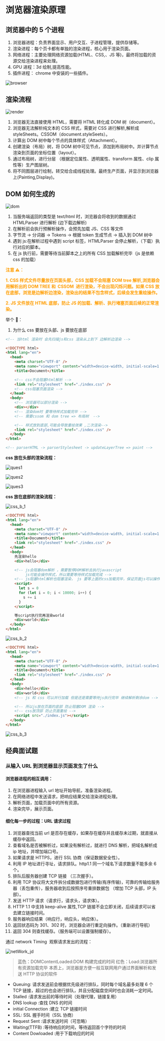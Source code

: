 # 浏览器渲染原理

## 浏览器中的 5 个进程

1. 浏览器进程：负责界面显示、用户交互、子进程管理，提供存储等。
2. 渲染进程：每个页卡都有单独的渲染进程，核心用于渲染页面。
3. 网络进程：主要处理网络资源加载(HTML、CSS,、JS 等)，最终将加载的资源交给渲染进程来处理。
4. GPU 进程：3d 绘制,提高性能。
5. 插件进程： chrome 中安装的一些插件。

![browser](images/browser.png)

## 渲染流程

![render](images/render.png)

1. 浏览器无法直接使用 HTML，需要将 HTML 转化成 DOM 树（document）。
2. 浏览器无法解析纯文本的 CSS 样式，需要对 CSS 进行解析,解析成 styleSheets。CSSOM（document.styleSeets）。
3. 计算出 DOM 树中每个节点的具体样式（Attachment）。
4. 创建渲染（布局）树，将 DOM 树中可见节点，添加到布局树中。并计算节点渲染到页面的坐标位置（layout）。
5. 通过布局树，进行分层 （根据定位属性、透明属性、transform 属性、clip 属性等）生产图层树。
6. 将不同图层进行绘制，转交给合成线程处理。最终生产页面，并显示到浏览器上(Painting,Display)。

## DOM 如何生成的

![dom](images/dom.png)

1. 当服务端返回的类型是 text/html 时，浏览器会将收到的数据通过 HTMLParser 进行解析 (边下载边解析)
2. 在解析前会执行预解析操作，会预先加载 JS、CSS 等文件
3. 字节流 -> 分词器 -> Tokens -> 根据 token 生成节点 -> 插入到 DOM 树中
4. 遇到 js:在解析过程中遇到 script 标签，HTMLParser 会停止解析，（下载）执行对应的脚本。
5. 在 js 执行前，需要等待当前脚本之上的所有 CSS 加载解析完毕（js 是依赖 css 的加载）

**<font color="FF9D00">注意 ⚠️：</font>**

**<font color="FF9D00">1. CSS 样式文件尽量放在页面头部，CSS 加载不会阻塞 DOM tree 解析,浏览器会用解析出的 DOM TREE 和  CSSOM  进行渲染，不会出现闪烁问题。如果 CSS 放在底部，浏览是边解析边渲染，渲染出的结果不包含样式，后续会发生重绘操作。</font>**

**<font color="FF9D00">2. JS 文件放在 HTML 底部，防止 JS 的加载、解析、执行堵塞页面后续的正常渲染。</font>**

举个 🌰：

1. 为什么 css 要放在头部、js 要放在底部

```html
<!-- 当html 渲染时 会先扫描js和css 渲染从上到下 边解析边渲染 -->

<!DOCTYPE html>
<html lang="en">
  <head>
    <meta charset="UTF-8" />
    <meta name="viewport" content="width=device-width, initial-scale=1.0" />
    <title>Document</title>

    <!-- css不会阻塞html解析 -->
    <link rel="stylesheet" href="./index.css" />
    <!-- css阻塞页面渲染 -->
  </head>
  <body>
    <!-- 浏览器可以部分渲染 -->
    <div></div>
    <!-- 渲染dom时 要等待样式加载完毕 -->
    <!-- 需要cssom 和 dom tree => 布局树  -->

    <!-- 样式放到底部,可能会导致重绘效果 ,二次渲染-->
    <link rel="stylesheet" href="./index.css" />
  </body>
</html>

<!-- parserHTML -> parserStylesheet -> updateLayerTree => paint -->
```

**css 放在头部的渲染流程：**

![ques1](images/ques1.png)

![ques2](images/ques2.png)

![ques3](images/ques3.png)

**css 放在底部的渲染流程：**

![css_b_1](images/css_b_1.png)

```html
<!DOCTYPE html>
<html lang="en">
  <head>
    <meta charset="UTF-8" />
    <meta name="viewport" content="width=device-width, initial-scale=1.0" />
    <title>Document</title>
    <link rel="stylesheet" href="./index.css" />
  </head>
  <body>
    先渲染hello
    <div>hello</div>

    <!-- js会阻塞dom解析 ，需要暂停DOM解析去执行javascript 
         js可能会操作样式，所以需要等待样式加载完成 -->
    <!-- js阻塞html解析也阻塞渲染， js 要等上面的css加载完毕，保证页面js可以操作样式 -->
    <script>
      let s = 0
      for (let i = 0; i < 10000; i++) {
        s += i
      }
    </script>

    等script执行完再渲染world
    <div>world</div>
  </body>
</html>
```

![css_b_2](images/css_b_2.png)

```html
<!DOCTYPE html>
<html lang="en">
  <head>
    <meta charset="UTF-8" />
    <meta name="viewport" content="width=device-width, initial-scale=1.0" />
    <title>Document</title>
    <link rel="stylesheet" href="./index.css" />
  </head>
  <body>
    <div>hello</div>
    <div>world</div>
    <!-- js 和 css 可以并行加载 但是还是需要等待js执行完毕 继续解析剩余dom -->

    <!-- 所以js放在页面的底部 防止阻塞DOM 渲染 -->
    <!-- css放顶部 防止页面重绘 -->
    <script src="./index.js"></script>
  </body>
</html>
```

![css_b_3](images/css_b_3.png)

## 经典面试题

### 从输入 URL 到浏览器显示页面发生了什么

#### 浏览器进程的相互调用：

1. 在浏览器进程输入 url 地址开始导航，准备渲染进程。
2. 在网络进程中发送请求，把响应结果交给渲染进程处理。
3. 解析页面，加载页面中的所有资源。
4. 渲染完毕，展示页面。

#### 细化每一步的过程：URL 请求过程

1. 浏览器查找当前 url 是否存在缓存，如果存在缓存并且缓存未过期，就直接从缓存中返回。
2. 查看域名是否被解析过，如果没有解析过，就进行 DNS 解析，把域名解析成 ip 地址，并增加端口号。
3. 如果请求是 HTTPS，进行 SSL 协商（保证数据安全性）。
4. 利用 IP 地址进行寻址，请求排队。http1.1 同一个域名下请求数量不能多余 6 个。
5. 排队后服务器创建 TCP 链接 （三次握手）。
6. 利用 TCP 协议将大文件拆分成数据包进行传输(有序传输)，可靠的传输给服务器（丢包重传），服务器收到后按照序号重排数据包 （增加 TCP 头部，IP 头部）。
7. 发送 HTTP 请求（请求行，请求头，请求体）。
8. HTTP 1.1 中支持 keep-alive 属性,TCP 链接不会立即关闭，后续请求可以省去建立链接时间。
9. 服务器响应结果（响应行，响应头，响应体）。
10. 返回状态码为 301、302 时，浏览器会进行重定向操作。（重新进行导航）
11. 返回 304 则查找缓存。（服务端可以设置强制缓存）。

通过 network Timing  观察请求发出的流程：

![netWork_jd](images/netWork_jd.png)

> 蓝色：DOMContentLoaded:DOM 构建完成的时间
> 红色：Load:浏览器所有资源加载完毕
> 本质上，浏览器是方便一般互联网用户通过界面解析和发送 HTTP 协议的软件

- Queuing: 请求发送前会根据优先级进行排队，同时每个域名最多处理 6 个 TCP 链接，超过的也会进行排队，并且分配磁盘空间时也会消耗一定时间。
- Stalled :请求发出前的等待时间（处理代理，链接复用）
- DNS lookup :查找 DNS 的时间
- initial Connection :建立 TCP 链接时间
- SSL: SSL 握手时间（SSL 协商）
- Request Sent :请求发送时间（可忽略）
- Waiting(TTFB) :等待响应的时间，等待返回首个字符的时间
- Content Dowloaded :用于下载响应的时间
